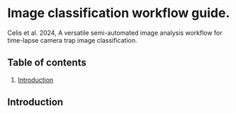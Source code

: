 # Image classification workflow guide.

Celis et al. 2024, A versatile semi-automated image analysis workflow for time-lapse camera trap image classification.

## Table of contents

1. [Introduction](#Introduction)

## Introduction